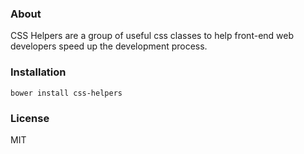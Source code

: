 ### About

CSS Helpers are a group of useful css classes to help front-end web developers speed up the development process.

### Installation

    bower install css-helpers

### License

MIT
